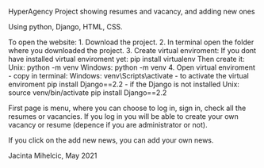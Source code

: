 HyperAgency
Project showing resumes and vacancy, and adding new ones

Using python, Django, HTML, CSS.

To open the website:
	1. Download the project. 
	2. In terminal open the folder where you downloaded the project.
	3. Create virtual enviroment:
		If you dont have installed virtual enviroment yet: pip install virtualenv
		Then create it:
		Unix:
			python -m venv
		Windows:
			python -m venv
	4. Open virtual enviroment - copy in terminal:
		Windows: 
			venv\Scripts\activate - to activate the virtual enviroment
			pip install Django==2.2 - if the Django is not installed
		Unix:
			source venv/bin/activate
			pip install Django==2.2


First page is menu, where you can choose to log in, sign in, check all the resumes or vacancies.
If you log in you will be able to create your own vacancy or resume (depence if you are administrator or not).

If you click on the add new news, you can add your own news.

Jacinta Mihelcic, May 2021
